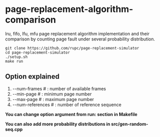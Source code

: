 # page-replacement-algorithm-comparison
lru, fifo, lfu, mfu page replacement algorithm implementation and their comparison by counting page fault under several probability distribution.

```
git clone https://github.com/rupc/page-replacement-simulator
cd page-replacement-simulator
./setup.sh
make run
```


## Option explained
1. --num-frames # : number of available frames
2. --min-page # : minimum page number
3. --max-page # : maximum page number
4. --num-references # : number of reference sequence

**You can change option argument from run: section in Makefile**

**You can also add more probability distributions in src/gen-random-seq.cpp**

